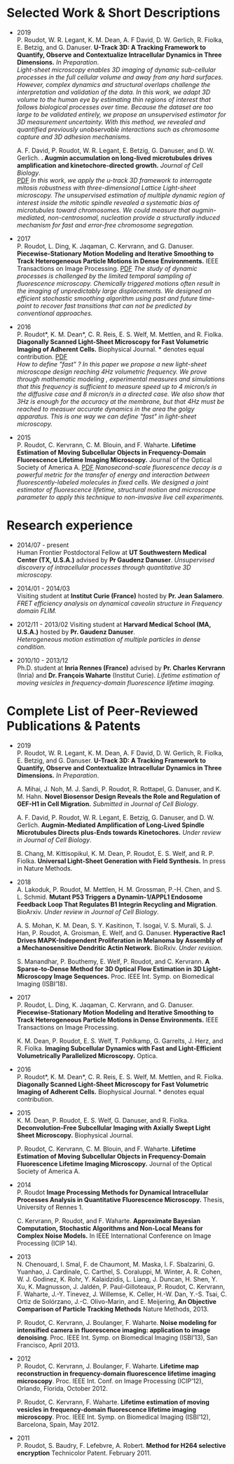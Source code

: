 # Selected Work & Short Descriptions

  - 2019  
    P. Roudot, W. R. Legant, K. M. Dean, A. F David, D. W. Gerlich, R.
    Fiolka, E. Betzig, and G. Danuser. **U-Track 3D: A Tracking
    Framework to Quantify, Observe and Contextualize Intracellular
    Dynamics in Three Dimensions.** *In Preparation*.  
    *Light-sheet microscopy enables 3D imaging of dynamic sub-cellular
    processes in the full cellular volume and away from any hard
    surfaces. However, complex dynamics and structural overlaps
    challenge the interpretation and validation of the data. In this
    work, we adapt 3D volume to the human eye by estimating thin regions
    of interest that follows biological processes over time. Because the
    dataset are too large to be validated entirely, we propose an
    unsupervised estimator for 3D measurement uncertainty. With this
    method, we revealed and quantified previously unobservable
    interactions such as chromosome capture and 3D adhesion mechanisms.*

    A. F. David, P. Roudot, W. R. Legant, E. Betzig, G. Danuser, and D.
    W. Gerlich. **. Augmin accumulation on long-lived microtubules drives 
    amplification and kinetochore-directed growth.** *Journal of Cell Biology*.   
    [PDF](/assets/pdf/David_etal_manuscript.pdf)
    *In this work, we apply the u-track 3D framework to interrogate
    mitosis robustness with three-dimensional Lattice Light-sheet
    microscopy. The unsupervised estimation of multiple dynamic region
    of interest inside the mitotic spindle revealed a systematic bias of
    microtubules toward chromosomes. We could measure that
    augmin-mediated, non-centrosomal, nucleation provide a structurally
    induced mechanism for fast and error-free chromosome segregation.*

  - 2017  
    P. Roudot, L. Ding, K. Jaqaman, C. Kervrann, and G. Danuser.
    **Piecewise-Stationary Motion Modeling and Iterative Smoothing to
    Track Heterogeneous Particle Motions in Dense Environments.** IEEE
    Transactions on Image Processing.  [PDF](/assets/pdf/proudot-pmms.pdf)
    *The study of dynamic processes is challenged by the limited
    temporal sampling of fluorescence microscopy. Chemically triggered
    motions often result in the imaging of unpredictably large
    displacements. We designed an efficient stochastic smoothing
    algorithm using past and future time-point to recover fast
    transitions that can not be predicted by conventional approaches.*
    
    
  - 2016  
    P. Roudot\*, K. M. Dean\*, C. R. Reis, E. S. Welf, M. Mettlen, and
    R. Fiolka. **Diagonally Scanned Light-Sheet Microscopy for Fast
    Volumetric Imaging of Adherent Cells.** Biophysical Journal. \*
    denotes equal contribution.  [PDF](/assets/pdf/diaSLM.pdf)   
    *How to define "fast" ? 
    In this paper we propose a new light-sheet microscope design reaching 4Hz volumetric frequency. We prove through mathematic modeling , experimental measures and simulations that this frequency is sufficient to measure speed up to 4 micron/s in the diffusive case and 8 micron/s in a directed case. We also show that 3Hz is enough for the accuracy at the membrane, but that 4Hz must be reached to measuer accurate dynamics in the area the golgy apparatus. This is one way we can define "fast" in light-sheet microscopy.* 
    

  - 2015  
    P. Roudot, C. Kervrann, C. M. Blouin, and F. Waharte. **Lifetime
    Estimation of Moving Subcellular Objects in Frequency-Domain
    Fluorescence Lifetime Imaging Microscopy.** Journal of the Optical
    Society of America A.   [PDF](/assets/pdf/FDFLIMMOTION-2015.pdf)
    *Nanosecond-scale fluorescence decay is a powerful metric for the
    transfer of energy and interaction between fluorescently-labeled
    molecules in fixed cells. We designed a joint estimator of
    fluorescence lifetime, structural motion and microscope parameter to
    apply this technique to non-invasive live cell experiments.*

# Research experience

  - 2014/07 - present  
    Human Frontier Postdoctoral Fellow at **UT Southwestern Medical Center (TX, U.S.A.)** advised by **Pr Gaudenz Danuser**.
    *Unsupervised discovery of intracellular processes through quantitative 3D microscopy.*

  - 2014/01 - 2014/03  
    Visiting student at **Institut Curie (France)**  hosted by **Pr. Jean Salamero**.  
    *FRET efficiency analysis on dynamical caveolin structure in Frequency domain FLIM.*

  - 2012/11 - 2013/02
    Visiting student at **Harvard Medical School (MA, U.S.A.)** hosted by **Pr. Gaudenz Danuser**.  
    *Heterogeneous motion estimation of multiple particles in dense condition.*

  - 2010/10 - 2013/12  
    Ph.D. student at **Inria Rennes (France)** advised by **Pr. Charles Kervrann** (Inria) and **Dr. François Waharte** (Institut Curie).
    *Lifetime estimation of moving vesicles in frequency-domain
    fluorescence lifetime imaging.*
    
# Complete List of Peer-Reviewed Publications & Patents

  - 2019  
    P. Roudot, W. R. Legant, K. M. Dean, A. F David, D. W. Gerlich, R.
    Fiolka, E. Betzig, and G. Danuser. **U-Track 3D: A Tracking
    Framework to Quantify, Observe and Contextualize Intracellular
    Dynamics in Three Dimensions.** *In Preparation*.

    A. Mihai, J. Noh, M. J. Sandi, P. Roudot, R. Rottapel, G. Danuser,
    and K. M. Hahn. **Novel Biosensor Design Reveals the Role and
    Regulation of GEF-H1 in Cell Migration.** *Submitted in Journal of
    Cell Biology*.

    A. F. David, P. Roudot, W. R. Legant, E. Betzig, G. Danuser, and D.
    W. Gerlich. **Augmin-Mediated Amplification of Long-Lived Spindle
    Microtubules Directs plus-Ends towards Kinetochores.** *Under review
    in Journal of Cell Biology*.

    B. Chang, M. Kittisopikul, K. M. Dean, P. Roudot, E. S. Welf, and R.
    P. Fiolka. **Universal Light-Sheet Generation with Field
    Synthesis.** In press in Nature Methods.

  - 2018  
    A. Lakoduk, P. Roudot, M. Mettlen, H. M. Grossman, P.-H. Chen, and
    S. L. Schmid. **Mutant P53 Triggers a Dynamin-1/APPL1 Endosome
    Feedback Loop That Regulates B1 Integrin Recycling and Migration**.
    BioArxiv. *Under review in Journal of Cell Biology*.

    A. S. Mohan, K. M. Dean, S. Y. Kasitinon, T. Isogai, V. S. Murali,
    S. J. Han, P. Roudot, A. Groisman, E. Welf, and G. Danuser.
    **Hyperactive Rac1 Drives MAPK-Independent Proliferation in Melanoma
    by Assembly of a Mechanosensitive Dendritic Actin Network.**
    BioRxiv. *Under revision*.

    S. Manandhar, P. Bouthemy, E. Welf, P. Roudot, and C. Kervrann. **A
    Sparse-to-Dense Method for 3D Optical Flow Estimation in 3D
    Light-Microscopy Image Sequences.** Proc. IEEE Int. Symp. on
    Biomedical Imaging (ISBI’18).

  - 2017  
    P. Roudot, L. Ding, K. Jaqaman, C. Kervrann, and G. Danuser.
    **Piecewise-Stationary Motion Modeling and Iterative Smoothing to
    Track Heterogeneous Particle Motions in Dense Environments.** IEEE
    Transactions on Image Processing.

    K. M. Dean, P. Roudot, E. S. Welf, T. Pohlkamp, G. Garrelts, J.
    Herz, and R. Fiolka. **Imaging Subcellular Dynamics with Fast and
    Light-Efficient Volumetrically Parallelized Microscopy.** Optica.

  - 2016  
    P. Roudot\*, K. M. Dean\*, C. R. Reis, E. S. Welf, M. Mettlen, and
    R. Fiolka. **Diagonally Scanned Light-Sheet Microscopy for Fast
    Volumetric Imaging of Adherent Cells.** Biophysical Journal. \*
    denotes equal contribution.

  - 2015  
    K. M. Dean, P. Roudot, E. S. Welf, G. Danuser, and R. Fiolka.
    **Deconvolution-Free Subcellular Imaging with Axially Swept Light
    Sheet Microscopy.** Biophysical Journal.

    P. Roudot, C. Kervrann, C. M. Blouin, and F. Waharte. **Lifetime
    Estimation of Moving Subcellular Objects in Frequency-Domain
    Fluorescence Lifetime Imaging Microscopy.** Journal of the Optical
    Society of America A.
    
  - 2014  
    P. Roudot **Image Processing Methods for Dynamical Intracellular
    Processes Analysis in Quantitative Fluorescence Microscopy.**
    Thesis, University of Rennes 1.

    C. Kervrann, P. Roudot, and F. Waharte. **Approximate Bayesian
    Computation, Stochastic Algorithms and Non-Local Means for Complex
    Noise Models.** In IEEE International Conference on Image Processing
    (ICIP 14).

  - 2013  
    N. Chenouard, I. Smal, F. de Chaumont, M. Maska, I. F. Sbalzarini,
    G. Yuanhao, J. Cardinale, C. Carthel, S. Coraluppi, M. Winter, A. R.
    Cohen, W. J. Godinez, K. Rohr, Y. Kalaidzidis, L. Liang, J. Duncan,
    H. Shen, Y. Xu, K. Magnusson, J. Jaldén, P. Paul-Gilloteaux, P.
    Roudot, C. Kervrann, F. Waharte, J.-Y. Tinevez, J. Willemse, K.
    Celler, H.-W. Dan, Y.-S. Tsai, C. Ortiz de Solórzano, J.-C.
    Olivo-Marin, and E. Meijering, **An Objective Comparison of Particle
    Tracking Methods** Nature Methods, 2013.

    P. Roudot, C. Kervrann, J. Boulanger, F. Waharte. **Noise modeling
    for intensified camera in fluorescence imaging: application to image
    denoising**. Proc. IEEE Int. Symp. on Biomedical Imaging (ISBI’13),
    San Francisco, April 2013.

  - 2012  
    P. Roudot, C. Kervrann, J. Boulanger, F. Waharte. **Lifetime map
    reconstruction in frequency-domain fluorescence lifetime imaging
    microscopy**. Proc. IEEE Int. Conf. on Image Processing (ICIP’12),
    Orlando, Florida, October 2012.

    P. Roudot, C. Kervrann, F. Waharte. **Lifetime estimation of moving
    vesicles in frequency-domain fluorescence lifetime imaging
    microscopy**. Proc. IEEE Int. Symp. on Biomedical Imaging (ISBI’12),
    Barcelona, Spain, May 2012.

  - 2011  
    P. Roudot, S. Baudry, F. Lefebvre, A. Robert. **Method for H264
    selective encryption** Technicolor Patent. February 2011.
